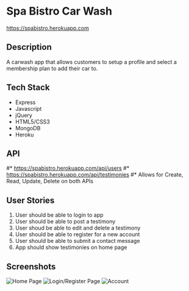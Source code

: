 # Spa Bistro Car Wash

https://spabistro.herokuapp.com

## Description
A carwash app that allows customers to setup a profile and select a membership plan to add their car to. 

## Tech Stack
* Express
* Javascript
* jQuery
* HTML5/CSS3
* MongoDB
* Heroku

## API
#* https://spabistro.herokuapp.com/api/users
#* https://spabistro.herokuapp.com/api/testimonies
#* Allows for Create, Read, Update, Delete on both APIs

## User Stories

1. User should be able to login to app
2. User should be able to post a testimony
3. User shoud be able to edit and delete a testimony
4. User should be able to register for a new account
5. User should be able to submit a contact message
6. App should show testimonies on home page


## Screenshots
![Home Page](https://github.com/tambriakemp/autoSpaBistro/blob/master/public/images/autospabistrohomepage.png "Home Page")
![Login/Register Page](https://github.com/tambriakemp/autoSpaBistro/blob/master/public/images/autospabistrologin.png
 "Title")
![Account](https://github.com/tambriakemp/autoSpaBistro/blob/master/public/images/autospabistroprofile.png "Title")
